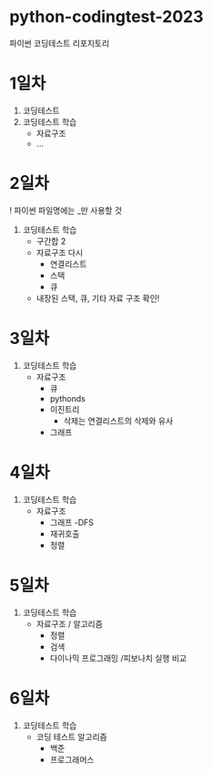 # python-codingtest-2023
파이썬 코딩테스트 리포지토리

# 1일차
1. 코딩테스트
2. 코딩테스트 학습
    - 자료구조
    - ...

# 2일차
! 파이썬 파일명에는 _만 사용할 것

1. 코딩테스트 학습
    - 구간합 2
    - 자료구조 다시
        - 연결리스트
        - 스택
        - 큐
    - 내장된 스택, 큐, 기타 자료 구조 확인!

# 3일차
1. 코딩테스트 학습
    - 자료구조
        - 큐
        - pythonds
        - 이진트리
            - 삭제는 연결리스트의 삭제와 유사
        - 그래프


# 4일차
1. 코딩테스트 학습
    - 자료구조
        - 그래프 -DFS
        - 재귀호출
        - 정렬

# 5일차
1. 코딩테스트 학습
    - 자료구조  / 알고리즘     
        - 정렬
        - 검색
        - 다이나믹 프로그래밍 /피보나치 실행 비교

# 6일차
1. 코딩테스트 학습
    - 코딩 테스트 알고리즘
        - 백준
        - 프로그래머스

